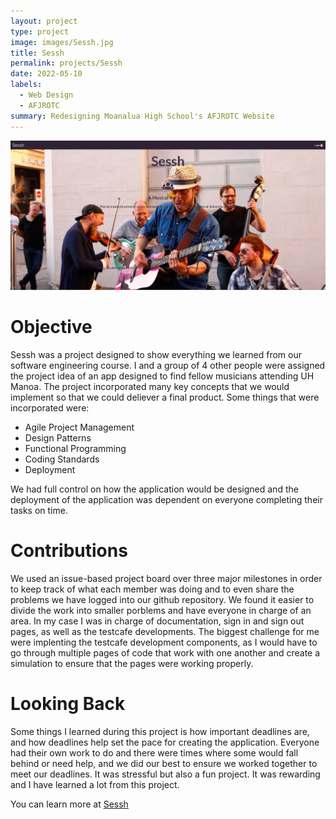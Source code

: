 ```yaml
---
layout: project
type: project
image: images/Sessh.jpg
title: Sessh
permalink: projects/Sessh
date: 2022-05-10
labels:
  - Web Design
  - AFJROTC
summary: Redesigning Moanalua High School's AFJROTC Website
---
```

<img class="ui cover centered image" src="/images/Sessh.jpg">

# Objective
Sessh was a project designed to show everything we learned from our software engineering course. I and a group of 4 other people were assigned the project idea of an app designed to find fellow musicians attending UH Manoa. The project incorporated many key concepts that we would implement so that we could deliever a final product. Some things that were incorporated were:
<ul>
  <li>Agile Project Management</li>
  <li>Design Patterns</li>
  <li>Functional Programming</li>
  <li>Coding Standards</li>
  <li>Deployment</li>
</ul>

We had full control on how the application would be designed and the deployment of the application was dependent on everyone completing their tasks on time.

# Contributions
We used an issue-based project board over three major milestones in order to keep track of what each member was doing and to even share the problems we have logged into our github repository. We found it easier to divide the work into smaller porblems and have everyone in charge of an area. In my case I was in charge of documentation, sign in and sign out pages, as well as the testcafe developments. The biggest challenge for me were implenting the testcafe development components, as I would have to go through multiple pages of code that work with one another and create a simulation to ensure that the pages were working properly. 

# Looking Back
Some things I learned during this project is how important deadlines are, and how deadlines help set the pace for creating the application. Everyone had their own work to do and there were times where some would fall behind or need help, and we did our best to ensure we worked together to meet our deadlines. It was stressful but also a fun project. It was rewarding and I have learned a lot from this project.

You can learn more at [Sessh](https://mox-amber.github.io/sessh/) 
